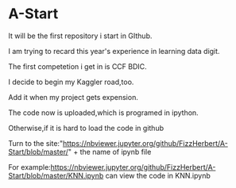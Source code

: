 # A-Start
It will be the first repository i start in GIthub.

I am trying to recard this year's experience in learning data digit.

The first competetion i get in is CCF BDIC.

I decide to begin my Kaggler road,too.

Add it when my project gets expension.

The code now is uploaded,which is programed in ipython.

Otherwise,if it is hard to load the code in github

Turn to the site:"https://nbviewer.jupyter.org/github/FizzHerbert/A-Start/blob/master/" + the name of ipynb file

For example:https://nbviewer.jupyter.org/github/FizzHerbert/A-Start/blob/master/KNN.ipynb can view the code in KNN.ipynb










